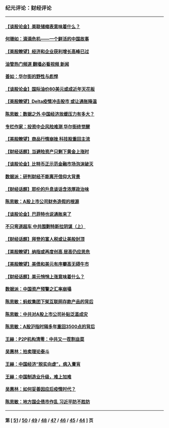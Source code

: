 ### 纪元评论：财经评论
---
#### [【谈股论金】美联储缩表意味着什么？](../../pages/nsc1026/n13174610.md?08220330) 
#### [何珊如：滴滴危机——一个鲜活的中国故事](../../pages/nsc1026/n13151962.md?08220330) 
#### [【美股瞭望】经济和企业获利增长高峰已过](../../pages/nsc1026/n13134466.md?08220330) 
#### [油管热门频道 翻墙必看视频 新闻](ok?08220330)
#### [善如：华尔街的野性与彪悍](../../pages/nsc1026/n13112664.md?08220330) 
#### [【谈股论金】国际油价80美元或成近年天花板](../../pages/nsc1026/n13108524.md?08220330) 
#### [【美股瞭望】Delta疫情冲击股市 或让通胀降温](../../pages/nsc1026/n13100297.md?08220330) 
#### [陈思敏：数据之外 中国经济放缓压力有多大？](../../pages/nsc1026/n13085576.md?08220330) 
#### [专栏作家：投资中企风险难测 华尔街终觉醒](../../pages/nsc1026/n13079366.md?08220330) 
#### [【美股瞭望】商品行情崩挫 科技股重回主流](../../pages/nsc1026/n13029798.md?08220330) 
#### [【财经话题】当避险资产只剩下黄金上涨时](../../pages/nsc1026/n12975626.md?08220330) 
#### [【谈股论金】比特币正示范金融市场泡沫破灭](../../pages/nsc1026/n12961769.md?08220330) 
#### [数据派：研判财经不能离开信仰大背景](../../pages/nsc1026/n12932684.md?08220330) 
#### [【财经话题】耶伦的升息谈话含浓厚政治味](../../pages/nsc1026/n12927299.md?08220330) 
#### [陈思敏：A股上市公司财务造假的根源](../../pages/nsc1026/n11229323.md?08220330) 
#### [【谈股论金】巴菲特也说通胀来了](../../pages/nsc1026/n12922463.md?08220330) 
#### [不只弯道超车 中共围剿特斯拉阴谋（上）](../../pages/nsc1026/n12919595.md?08220330) 
#### [【财经话题】拜登的富人税或让美股封顶](../../pages/nsc1026/n12899125.md?08220330) 
#### [【美股瞭望】纳指或再度创高 居高仍应思危](../../pages/nsc1026/n12878350.md?08220330) 
#### [【美股瞭望】美债和美元有序攀高无碍牛市](../../pages/nsc1026/n12844459.md?08220330) 
#### [【财经话题】美元悄悄上涨意味着什么？](../../pages/nsc1026/n12798222.md?08220330) 
#### [数据派：中国资产预警之汇率崩塌](../../pages/nsc1026/n12774242.md?08220330) 
#### [陈思敏：蚂蚁集团下架互联网存款产品的背后](../../pages/nsc1026/n12719862.md?08220330) 
#### [陈思敏：中共对A股上市公司补贴泛滥成灾](../../pages/nsc1026/n12713263.md?08220330) 
#### [陈思敏：A股沪指时隔多年重回3500点的背后](../../pages/nsc1026/n12675538.md?08220330) 
#### [王赫：P2P机构清零：中共又一茬割韭菜](../../pages/nsc1026/n12614544.md?08220330) 
#### [吴惠林：拍卖理论泰斗](../../pages/nsc1026/n12591360.md?08220330) 
#### [王赫：中国经济“脱实向虚”，病入膏肓](../../pages/nsc1026/n12564946.md?08220330) 
#### [王赫：中国制造业升级，难上加难](../../pages/nsc1026/n12559461.md?08220330) 
#### [吴惠林：如何妥善因应后疫情时代？](../../pages/nsc1026/n12553885.md?08220330) 
#### [陈思敏：地方国企债市作乱 习近平防不胜防](../../pages/nsc1026/n12553384.md?08220330) 

---
#### 第 [ [51](./51.md?08220330) / [50](./50.md?08220330) / [49](./49.md?08220330) / [48](./48.md?08220330) / [47](./47.md?08220330) / [46](./46.md?08220330) / [45](./45.md?08220330) / [44](./44.md?08220330) ] 页
